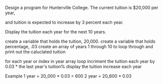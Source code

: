 Design a program for Hunterville College. The current tuition is $20,000 per year,

and tuition is expected to increase by 3 percent each year.

Display the tuition each year for the next 10 years.

create a variable that holds the tuition, 20,000.
create a variable that holds percentage, .03
create an array of years 1 through 10 to loop through and print out the caluclated tuition

for each year or index in year array loop
incriment the tuition each year by 0.03 \* the last year's tuition%
display the tuition increase each year

Example
1 year = 20_000 \* 0.03 = 600
2 year = 20_600 \* 0.03
